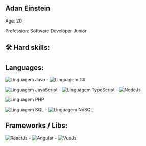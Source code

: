 ## Adan Einstein ###

Age: 20

Profession: Software Developer Junior


## 🛠️ Hard skills:
## Languages:
![Linguagem Java](https://img.shields.io/badge/-Java-orange) - ![Linguagem C#](https://img.shields.io/badge/-C%23-green)

![Linguagem JavaScript](https://img.shields.io/badge/-JavaScript-yellow) - ![Linguagem TypeScript](https://img.shields.io/badge/-TypeScript-blue) - ![NodeJs](https://img.shields.io/badge/-NodeJs-success)

![Linguagem PHP](https://img.shields.io/badge/-PHP-blueviolet)

![Linguagem SQL](https://img.shields.io/badge/-SQL-red) - ![Linguagem NoSQL](https://img.shields.io/badge/-NoSQL-lightgrey)
## Frameworks / Libs:
![ReactJs](https://img.shields.io/badge/-ReactJs-blue) - ![Angular](https://img.shields.io/badge/-Angular-red) - ![VueJs](https://img.shields.io/badge/-VueJs-green)

